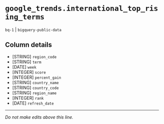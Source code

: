 # `google_trends.international_top_rising_terms`
`bq-1` | `bigquery-public-data`

## Column details
* [STRING]    `region_code`
* [STRING]    `term`
* [DATE]      `week`
* [INTEGER]   `score`
* [INTEGER]   `percent_gain`
* [STRING]    `country_name`
* [STRING]    `country_code`
* [STRING]    `region_name`
* [INTEGER]   `rank`
* [DATE]      `refresh_date`

-------------------------------------------------------------------------------
*Do not make edits above this line.*

